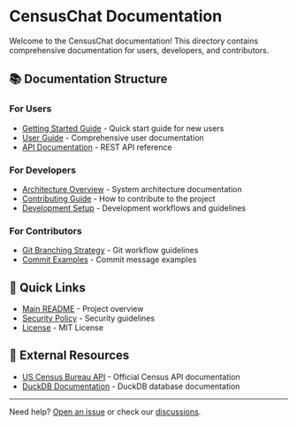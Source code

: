 # CensusChat Documentation

Welcome to the CensusChat documentation! This directory contains comprehensive documentation for users, developers, and contributors.

## 📚 Documentation Structure

### For Users
- [Getting Started Guide](guides/getting-started.md) - Quick start guide for new users
- [User Guide](guides/user-guide.md) - Comprehensive user documentation
- [API Documentation](api/README.md) - REST API reference

### For Developers
- [Architecture Overview](architecture/README.md) - System architecture documentation
- [Contributing Guide](../CONTRIBUTING.md) - How to contribute to the project
- [Development Setup](contributing/) - Development workflows and guidelines

### For Contributors
- [Git Branching Strategy](contributing/git-branching-strategy.md) - Git workflow guidelines
- [Commit Examples](contributing/commit-sequence-examples.md) - Commit message examples

## 🔗 Quick Links

- [Main README](../README.md) - Project overview
- [Security Policy](../SECURITY.md) - Security guidelines
- [License](../LICENSE) - MIT License

## 📖 External Resources

- [US Census Bureau API](https://www.census.gov/developers/) - Official Census API documentation
- [DuckDB Documentation](https://duckdb.org/docs/) - DuckDB database documentation

---

Need help? [Open an issue](https://github.com/username/CensusChat/issues) or check our [discussions](https://github.com/username/CensusChat/discussions).